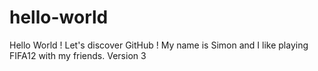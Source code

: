 # hello-world
Hello World ! Let's discover GitHub !
My name is Simon and I like playing FIFA12 with my friends.
Version 3
